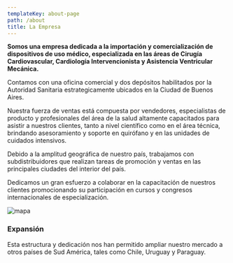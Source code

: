 ```yaml
---
templateKey: about-page
path: /about
title: La Empresa
---
```

**Somos una empresa dedicada a la importación y comercialización de dispositivos de uso médico, especializada en las áreas de Cirugía Cardiovascular, Cardiología Intervencionista y Asistencia Ventricular Mecánica.**

Contamos con una oficina comercial y dos depósitos habilitados por la Autoridad Sanitaria estrategicamente ubicados en la Ciudad de Buenos Aires.

Nuestra fuerza de ventas está compuesta por vendedores, especialistas de producto y profesionales del área de la salud altamente capacitados para asistir a nuestros clientes, tanto a nivel científico como en el área técnica, brindando asesoramiento y soporte en quirófano y en las unidades de cuidados intensivos.

Debido a la amplitud geográfica de nuestro país, trabajamos con subdistribuidores que realizan tareas de promoción y ventas en las principales ciudades del interior del país.

Dedicamos un gran esfuerzo a colaborar en la capacitación de nuestros clientes promocionando su participación en cursos y congresos internacionales de especialización.

![mapa](/img/mapa.jpg)

### Expansión

Esta estructura y dedicación nos han permitido
ampliar nuestro mercado a otros países de Sud América,
tales como Chile, Uruguay y Paraguay.